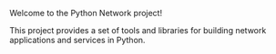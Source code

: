 Welcome to the Python Network project!

This project provides a set of tools and libraries for building network
applications and services in Python.
